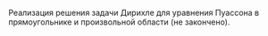 Реализация решения задачи Дирихле для уравнения Пуассона в прямоугольнике и произвольной области (не закончено).
